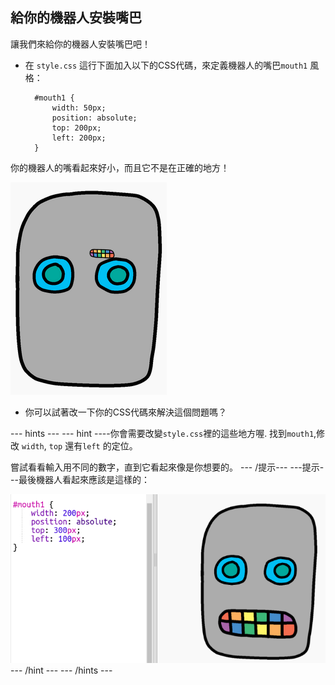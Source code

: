 ## 給你的機器人安裝嘴巴

讓我們來給你的機器人安裝嘴巴吧！

- 在 `style.css` 這行下面加入以下的CSS代碼，來定義機器人的嘴巴`mouth1` 風格：
    
        #mouth1 {
            width: 50px;
            position: absolute;
            top: 200px;
            left: 200px;
        }
        

你的機器人的嘴看起來好小，而且它不是在正確的地方！

![截圖](images/robot-mouth.png)

- 你可以試著改一下你的CSS代碼來解決這個問題嗎？

\--- hints \--- \--- hint \----你會需要改變`style.css`裡的這些地方喔. 找到`mouth1`,修改 `width`, `top` 還有`left` 的定位。

嘗試看看輸入用不同的數字，直到它看起來像是你想要的。 \--- /提示\--- \---提示\---最後機器人看起來應該是這樣的：

![截圖](images/robot-mouth-code.png) \--- /hint \--- \--- /hints \---